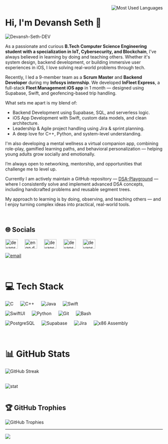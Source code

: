 <img align="right" src="https://github-readme-stats.vercel.app/api/top-langs/?username=Devansh-Seth-DEV&theme=transparent&hide_title=true&hide_border=false&layout=compact" alt="Most Used Languages" />



# Hi, I'm Devansh Seth 👋
<img align="left" src="https://komarev.com/ghpvc/?username=Devansh-Seth-DEV" alt="Devansh-Seth-DEV" /> <br>

As a passionate and curious **B.Tech Computer Science Engineering student with a specialization in IoT, Cybersecurity, and Blockchain**, I’ve always believed in learning by doing and teaching others. Whether it's system design, backend development, or building immersive user experiences in iOS, I love solving real-world problems through tech.

Recently, I led a 9-member team as a **Scrum Master** and **Backend Developer** during my **Infosys internship**. We developed **InFleet Express**, a full-stack **Fleet Management iOS app** in 1 month — designed using Supabase, Swift, and geofencing-based trip handling.

What sets me apart is my blend of:
- Backend Development using Supabase, SQL, and serverless logic.
- iOS App Development with Swift, custom data models, and clean architecture.
- Leadership & Agile project handling using Jira & sprint planning.
- A deep love for C++, Python, and system-level understanding.

I'm also developing a mental wellness a virtual companion app, combining role-play, gamified learning paths, and behavioral personalization — helping young adults grow socially and emotionally.

I’m always open to networking, mentorship, and opportunities that challenge me to level up.

Currently I am actively maintain a GitHub repository — [DSA-Playground](https://github.com/Devansh-Seth-DEV/DSA-Playground) — where I consistently solve and implement advanced DSA concepts, including handcrafted problems and reusable segment trees.

My approach to learning is by doing, observing, and teaching others — and I enjoy turning complex ideas into practical, real-world tools.

<br>

## 🌐 Socials
<p align="left">
<a href="https://linkedin.com/in/devansh-seth-0b6a07264" target="blank"><img align="center" src="https://raw.githubusercontent.com/rahuldkjain/github-profile-readme-generator/master/src/images/icons/Social/linked-in-alt.svg" alt="devansh-seth-0b6a07264" height="30" width="40" /></a> &emsp;
<a href="https://instagram.com/engg.devanshseth" target="blank"><img align="center" src="https://raw.githubusercontent.com/rahuldkjain/github-profile-readme-generator/master/src/images/icons/Social/instagram.svg" alt="engg.devanshseth" height="30" width="40" /></a> &emsp;
<a href="https://codeforces.com/profile/devanshseth" target="blank"><img align="center" src="https://raw.githubusercontent.com/rahuldkjain/github-profile-readme-generator/master/src/images/icons/Social/codeforces.svg" alt="devanshseth" height="30" width="40" /></a> &emsp;
<a href="https://www.leetcode.com/devansh_seth" target="blank"><img align="center" src="https://raw.githubusercontent.com/rahuldkjain/github-profile-readme-generator/master/src/images/icons/Social/leet-code.svg" alt="devansh_seth" height="30" width="40" /></a> &emsp;
<a href="https://auth.geeksforgeeks.org/user/devansh_seth" target="blank"><img align="center" src="https://raw.githubusercontent.com/rahuldkjain/github-profile-readme-generator/master/src/images/icons/Social/geeks-for-geeks.svg" alt="devansh_seth" height="30" width="40" /></a> &emsp;
</p>

[![email](https://img.shields.io/badge/Email-D14836?logo=gmail&logoColor=white)](mailto:dev.devanshseth.engg0072@gmail.com) 

<br>

# 💻 Tech Stack
![C](https://img.shields.io/badge/c-%2300599C.svg?style=for&logo=c&logoColor=white)  &emsp;  ![C++](https://img.shields.io/badge/c++-%2300599C.svg?style=for&logo=c%2B%2B&logoColor=white)  &emsp;  ![Java](https://img.shields.io/badge/java-%23ED8B00.svg?style=for&logo=openjdk&logoColor=white)  &emsp;  ![Swift](https://img.shields.io/badge/Swift-orange?style=for&logo=swift&logoColor=white)

![SwiftUI](https://img.shields.io/badge/SwiftUI-orange?style=for&logo=swift&logoColor=white)  &emsp;  ![Python](https://img.shields.io/badge/python-3670A0?style=for&logo=python&logoColor=ffdd54)  &emsp;  ![Git](https://img.shields.io/badge/git-%23F05033.svg?style=for&logo=git&logoColor=white)  &emsp;  ![Bash](https://img.shields.io/badge/Bash-121011?style=for&logo=gnu-bash&logoColor=white)

![PostgreSQL](https://img.shields.io/badge/PostgreSQL-336791?style=for&logo=postgresql&logoColor=white)   &emsp;  ![Supabase](https://img.shields.io/badge/Supabase-3ECF8E?style=for&logo=supabase&logoColor=white)   &emsp;  ![Jira](https://img.shields.io/badge/Jira-0052CC?style=for&logo=jira&logoColor=white)   &emsp;  ![x86 Assembly](https://img.shields.io/badge/x86_Assembly-Basics-0078D7?style=for)


<br>

# 📊 GitHub Stats
<p>
  <img align="left" src="https://github-readme-streak-stats.herokuapp.com/?user=Devansh-Seth-DEV&theme=transparent&hide_border=false" alt="GitHub Streak" />
</p>
<br clear="both"/>

<br>

<p>
  <img align="left" src="https://github-readme-stats.vercel.app/api?username=Devansh-Seth-DEV&show_icons=true&theme=transparent&hide_title=true&hide_rank=true" alt="stat" />
</p>
<br clear="both"/>

<br>

## 🏆 GitHub Trophies
<p>
  <img align="left" src="https://github-profile-trophy.vercel.app/?username=Devansh-Seth-DEV&theme=radical&no-frame=true&no-bg=true&margin-w=4" alt="GitHub Trophies" /> 
</p>
<br clear="both"/>

---

[![](https://visitcount.itsvg.in/api?id=Devansh-Seth-DEV&icon=0&color=0)](https://visitcount.itsvg.in)
